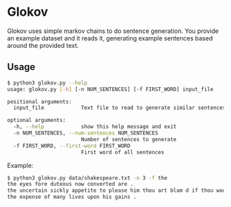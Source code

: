 # Glokov

Glokov uses simple markov chains to do sentence generation. You provide an example dataset and it
 reads it, generating example sentences based around the provided text.
 
## Usage
 
```bash
$ python3 glokov.py --help
usage: glokov.py [-h] [-n NUM_SENTENCES] [-f FIRST_WORD] input_file

positional arguments:
  input_file            Text file to read to generate similar sentences of

optional arguments:
  -h, --help            show this help message and exit
  -n NUM_SENTENCES, --num-sentences NUM_SENTENCES
                        Number of sentences to generate
  -f FIRST_WORD, --first-word FIRST_WORD
                        First word of all sentences
 ```
 
 Example:
```bash
$ python3 glokov.py data/shakespeare.txt -n 3 -f the
the eyes fore duteous now converted are .
the uncertain sickly appetite to please him thou art blam d if thou wouldst convert .
the expense of many lives upon his gains .
```
